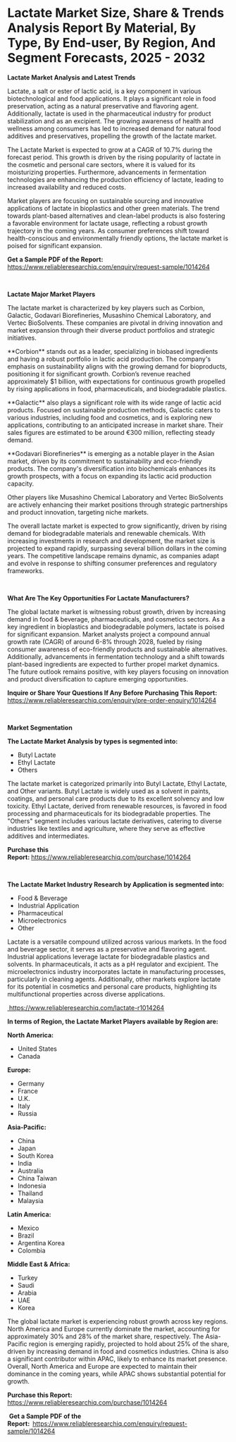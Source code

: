 <p><h1>Lactate Market Size, Share & Trends Analysis Report By Material, By Type, By End-user, By Region, And Segment Forecasts, 2025 - 2032</h1></p><p><strong>Lactate Market Analysis and Latest Trends</strong></p>
<p><p>Lactate, a salt or ester of lactic acid, is a key component in various biotechnological and food applications. It plays a significant role in food preservation, acting as a natural preservative and flavoring agent. Additionally, lactate is used in the pharmaceutical industry for product stabilization and as an excipient. The growing awareness of health and wellness among consumers has led to increased demand for natural food additives and preservatives, propelling the growth of the lactate market.</p><p>The Lactate Market is expected to grow at a CAGR of 10.7% during the forecast period. This growth is driven by the rising popularity of lactate in the cosmetic and personal care sectors, where it is valued for its moisturizing properties. Furthermore, advancements in fermentation technologies are enhancing the production efficiency of lactate, leading to increased availability and reduced costs. </p><p>Market players are focusing on sustainable sourcing and innovative applications of lactate in bioplastics and other green materials. The trend towards plant-based alternatives and clean-label products is also fostering a favorable environment for lactate usage, reflecting a robust growth trajectory in the coming years. As consumer preferences shift toward health-conscious and environmentally friendly options, the lactate market is poised for significant expansion.</p></p>
<p><strong>Get a Sample PDF of the Report:&nbsp;</strong> <a href="https://www.reliableresearchiq.com/enquiry/request-sample/1014264?utm_campaign=1082&utm_medium=2&utm_source=Github&utm_content=ia&utm_term=17042025&utm_id=lactate">https://www.reliableresearchiq.com/enquiry/request-sample/1014264</a></p>
<p>&nbsp;</p>
<p><strong>Lactate Major Market Players</strong></p>
<p><p>The lactate market is characterized by key players such as Corbion, Galactic, Godavari Biorefineries, Musashino Chemical Laboratory, and Vertec BioSolvents. These companies are pivotal in driving innovation and market expansion through their diverse product portfolios and strategic initiatives.</p><p>**Corbion** stands out as a leader, specializing in biobased ingredients and having a robust portfolio in lactic acid production. The company's emphasis on sustainability aligns with the growing demand for bioproducts, positioning it for significant growth. Corbion’s revenue reached approximately $1 billion, with expectations for continuous growth propelled by rising applications in food, pharmaceuticals, and biodegradable plastics.</p><p>**Galactic** also plays a significant role with its wide range of lactic acid products. Focused on sustainable production methods, Galactic caters to various industries, including food and cosmetics, and is exploring new applications, contributing to an anticipated increase in market share. Their sales figures are estimated to be around €300 million, reflecting steady demand.</p><p>**Godavari Biorefineries** is emerging as a notable player in the Asian market, driven by its commitment to sustainability and eco-friendly products. The company's diversification into biochemicals enhances its growth prospects, with a focus on expanding its lactic acid production capacity.</p><p>Other players like Musashino Chemical Laboratory and Vertec BioSolvents are actively enhancing their market positions through strategic partnerships and product innovation, targeting niche markets.</p><p>The overall lactate market is expected to grow significantly, driven by rising demand for biodegradable materials and renewable chemicals. With increasing investments in research and development, the market size is projected to expand rapidly, surpassing several billion dollars in the coming years. The competitive landscape remains dynamic, as companies adapt and evolve in response to shifting consumer preferences and regulatory frameworks.</p></p>
<p>&nbsp;</p>
<p><strong>What Are The Key Opportunities For Lactate Manufacturers?</strong></p>
<p><p>The global lactate market is witnessing robust growth, driven by increasing demand in food & beverage, pharmaceuticals, and cosmetics sectors. As a key ingredient in bioplastics and biodegradable polymers, lactate is poised for significant expansion. Market analysts project a compound annual growth rate (CAGR) of around 6-8% through 2028, fueled by rising consumer awareness of eco-friendly products and sustainable alternatives. Additionally, advancements in fermentation technology and a shift towards plant-based ingredients are expected to further propel market dynamics. The future outlook remains positive, with key players focusing on innovation and product diversification to capture emerging opportunities.</p></p>
<p><strong>Inquire or Share Your Questions If Any Before Purchasing This Report:</strong> <a href="https://www.reliableresearchiq.com/enquiry/pre-order-enquiry/1014264?utm_campaign=1082&utm_medium=2&utm_source=Github&utm_content=ia&utm_term=17042025&utm_id=lactate">https://www.reliableresearchiq.com/enquiry/pre-order-enquiry/1014264</a></p>
<p>&nbsp;</p>
<p><strong>Market Segmentation</strong></p>
<p><strong>The Lactate Market Analysis by types is segmented into:</strong></p>
<p><ul><li>Butyl Lactate</li><li>Ethyl Lactate</li><li>Others</li></ul></p>
<p><p>The lactate market is categorized primarily into Butyl Lactate, Ethyl Lactate, and Other variants. Butyl Lactate is widely used as a solvent in paints, coatings, and personal care products due to its excellent solvency and low toxicity. Ethyl Lactate, derived from renewable resources, is favored in food processing and pharmaceuticals for its biodegradable properties. The "Others" segment includes various lactate derivatives, catering to diverse industries like textiles and agriculture, where they serve as effective additives and intermediates.</p></p>
<p><strong>Purchase this Report:&nbsp;</strong><a href="https://www.reliableresearchiq.com/purchase/1014264?utm_campaign=1082&utm_medium=2&utm_source=Github&utm_content=ia&utm_term=17042025&utm_id=lactate">https://www.reliableresearchiq.com/purchase/1014264</a></p>
<p>&nbsp;</p>
<p><strong>The Lactate Market Industry Research by Application is segmented into:</strong></p>
<p><ul><li>Food & Beverage</li><li>Industrial Application</li><li>Pharmaceutical</li><li>Microelectronics</li><li>Other</li></ul></p>
<p><p>Lactate is a versatile compound utilized across various markets. In the food and beverage sector, it serves as a preservative and flavoring agent. Industrial applications leverage lactate for biodegradable plastics and solvents. In pharmaceuticals, it acts as a pH regulator and excipient. The microelectronics industry incorporates lactate in manufacturing processes, particularly in cleaning agents. Additionally, other markets explore lactate for its potential in cosmetics and personal care products, highlighting its multifunctional properties across diverse applications.</p></p>
<p><a href="https://www.reliableresearchiq.com/lactate-r1014264?utm_campaign=1082&utm_medium=2&utm_source=Github&utm_content=ia&utm_term=17042025&utm_id=lactate">&nbsp;https://www.reliableresearchiq.com/lactate-r1014264</a></p>
<p><strong>In terms of Region, the Lactate Market Players available by Region are:</strong></p>
<p>
    <p> <strong> North America: </strong>
        <ul>
            <li>United States</li>
            <li>Canada</li>
        </ul>
        </p> 
    <p> <strong> Europe: </strong>
        <ul>
            <li>Germany</li>
            <li>France</li>
            <li>U.K.</li>
            <li>Italy</li>
            <li>Russia</li>
        </ul>
        </p> 
    <p> <strong> Asia-Pacific: </strong>
        <ul>
            <li>China</li>
            <li>Japan</li>
            <li>South Korea</li>
            <li>India</li>
            <li>Australia</li>
            <li>China Taiwan</li>
            <li>Indonesia</li>
            <li>Thailand</li>
            <li>Malaysia</li>
        </ul>
        </p> 
    <p> <strong> Latin America: </strong>
        <ul>
            <li>Mexico</li>
            <li>Brazil</li>
            <li>Argentina Korea</li>
            <li>Colombia</li>
        </ul>
        </p> 
    <p> <strong> Middle East & Africa: </strong>
        <ul>
            <li>Turkey</li>
            <li>Saudi</li>
            <li>Arabia</li>
            <li>UAE</li>
            <li>Korea</li>
        </ul>
    </p>
    </p>
<p><p>The global lactate market is experiencing robust growth across key regions. North America and Europe currently dominate the market, accounting for approximately 30% and 28% of the market share, respectively. The Asia-Pacific region is emerging rapidly, projected to hold about 25% of the share, driven by increasing demand in food and cosmetics industries. China is also a significant contributor within APAC, likely to enhance its market presence. Overall, North America and Europe are expected to maintain their dominance in the coming years, while APAC shows substantial potential for growth.</p></p>
<p><strong>Purchase this Report: </strong><a href="https://www.reliableresearchiq.com/purchase/1014264?utm_campaign=1082&utm_medium=2&utm_source=Github&utm_content=ia&utm_term=17042025&utm_id=lactate">https://www.reliableresearchiq.com/purchase/1014264</a></p>
<p>&nbsp;<strong>Get a Sample PDF of the Report:&nbsp;&nbsp;</strong><a href="https://www.reliableresearchiq.com/enquiry/request-sample/1014264?utm_campaign=1082&utm_medium=2&utm_source=Github&utm_content=ia&utm_term=17042025&utm_id=lactate">https://www.reliableresearchiq.com/enquiry/request-sample/1014264</a></p>
<p><strong></strong></p>
<p><p></p><p></p><p></p></p>